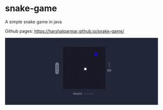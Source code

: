 # snake-game
A simple snake game in java

Github pages: https://harshalparmar.github.io/snake-game/

![alt text](https://raw.githubusercontent.com/harshalparmar/snake-game/main/snake-game-img.png)
